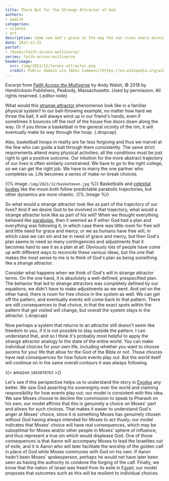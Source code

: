 ```yaml
---
title: There But for the Strange Attractor of God
authors:
- awalsh
categories:
- science
- art
description: Some see God's grace in the way the sun rises every morning or in a nourishing rainfall. But have you ever seen God's grace in a system of equations?
date: 2021-12-15
partof:
- /books/faith-across-multiverse/
series: faith-across-multiverse
headerimage:
  src: /img/2021/12/lorenz-attractor.png
  credit: Public domain via [Wiki Commons](https://en.wikipedia.org/wiki/File:Lorenz_system_r28_s10_b2-6666.png)
---
```

Excerpt from [*Faith Across the Multiverse*](https://www.amazon.com/Faith-Across-Multiverse-Parables-Science/dp/1683070763/) by Andy Walsh, &copy; 2018 by Hendrickson Publishers, Peabody, Massachusetts. Used by permission. All rights reserved.
{.editor-note}

What would this [strange attractor](https://en.wikipedia.org/wiki/Attractor#Strange_attractor) phenomenon look like in a familiar physical system? In our ball-throwing example, no matter how hard we throw the ball, it will always wind up in our friend's hands, even if sometimes it bounces off the roof of the house five doors down along the way. Or if you throw a basketball in the general vicinity of the rim, it will eventually make its way through the hoop.
{.dropcap}

Alas, basketball hoops in reality are far less forgiving and thus we marvel at the few who can guide a ball through them consistently. The same strict requirements attend many physical activities; all the conditions must be just right to get a positive outcome. Our intuition for the more abstract trajectory of our lives is often similarly constrained. We have to go to the right college, so we can get the right job. We have to marry the one partner who completes us. Life becomes a series of make-or-break choices.

{{% image `/img/2021/12/basketmoon.jpg` %}}
Basketballs and [celestial bodies](https://pixabay.com/illustrations/moon-moonlight-night-full-moon-4919501/) like the moon both follow predictable parabolic trajectories, but other dynamics are more chaotic.
{{% /image %}}

So what would a strange attractor look like as part of the trajectory of our lives? And if we desire God to be involved in that trajectory, what would a strange attractor look like as part of his will? When we thought everything behaved like [parabolas](https://en.wikipedia.org/wiki/Parabola), then it seemed as if either God had a plan and everything was following it, in which case there was little room for free will and little need for grace and mercy, or we as humans have free will, in which case we can sin and be in need of grace and mercy, but then God's plan seems to need so many contingencies and adjustments that it becomes hard to see it as a plan at all. Obviously lots of people have come up with different ways to reconcile these various ideas, but the one that makes the most sense to me is to think of God's plan as being something like a strange attractor.

Consider what happens when we think of God's will in strange attractor terms. On the one hand, it is absolutely a well-defined, prespecified plan. The behavior that led to strange attractors was completely defined by our equations; we didn't have to make adjustments as we went. And yet on the other hand, there is room for free choice in the system as well. We can get off the pattern, and eventually events will come back to that pattern. There are still consequences to that choice, in that the exact spots within the pattern that get visited will change, but overall the system stays in the attractor.
{.dropcap}

Now perhaps a system that returns to an attractor still doesn't seem like freedom to you, if it is not possible to stay outside the pattern. I can understand that, and so I think it's probably most helpful to apply the strange attractor analogy to the state of the entire world. You can make individual choices for your own life, including whether you want to choose axioms for your life that allow for the God of the Bible or not. Those choices have real consequences for how future events play out. But the world itself will continue on in the same overall contours it was always following.

{{< amazon `1683070763` >}}

Let's see if this perspective helps us to understand the story in [Exodus](https://netbible.org/bible/Exodus+3) any better. We saw God asserting his sovereignty over the world and claiming responsibility for how events play out; our model is consistent with this idea. We saw Moses choose to decline the commission to speak to Pharaoh on his own; our model affirms that this is genuinely a choice on Moses' part and allows for such choices. That makes it easier to understand God's anger at Moses' choice, since it is something Moses has genuinely chosen without God having always intended for Moses to act thusly; our model indicates that Moses' choice will have real consequences, which may be suboptimal for Moses and/or other people in Moses' sphere of influence, and thus represent a true sin which would displease God. One of those consequences is that Aaron will accompany Moses to lead the Israelites out of exile, and it is Aaron who will later facilitate the worship of the golden calf in place of God while Moses communes with God on his own. If Aaron hadn't been Moses' spokesperson, perhaps he would not have later been seen as having the authority to condone the forging of the calf. Finally, we know that the nation of Israel was freed from its exile in Egypt; our model proposes that outcomes such as this will be resilient to individual choices.
